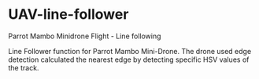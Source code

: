 # UAV-line-follower
Parrot Mambo Minidrone Flight - Line following

Line Follower function for Parrot Mambo Mini-Drone.
The drone used edge detection calculated the nearest edge by detecting specific HSV values of the track.
